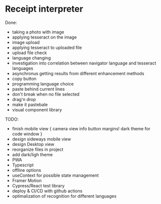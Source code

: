 # Receipt interpreter

Done:

- taking a photo with image
- applying tesseract on the image
- image upload
- applying tesseract to uploaded file
- upload file check
- language changing
- investigation into correlation between navigator language and tesseract languages
- asynchronus getting results from different enhancement methods
- copy button
- programming language choice
- paste behind current lines
- don't break when no file selected
- drag'n drop
- make it pastebale
- visual component library

TODO:

- finish mobile view
  {
  camera view
  info button
  margins!
  dark theme for code window
  }
- design sideways mobile view
- design Desktop view
- reorganize files in project
- add dark/ligh theme
- PWA
- Typescript
- offline options
- useContext for possible state management
- Framer Motion
- Cypress/React test library
- deploy & CI/CD with github actions
- optimalization of recognition for different languages
